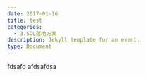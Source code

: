 ```yaml
---
date: 2017-01-16
title: test
categories:
  - 3.SDL落地方案
description: Jekyll template for an event.
type: Document
---
```


fdsafd
afdsafdsa
